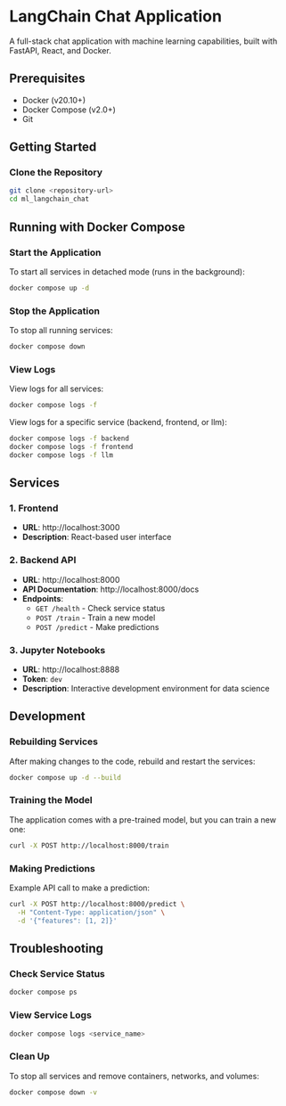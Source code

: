 # LangChain Chat Application

A full-stack chat application with machine learning capabilities, built with FastAPI, React, and Docker.

## Prerequisites

- Docker (v20.10+)
- Docker Compose (v2.0+)
- Git

## Getting Started

### Clone the Repository

```bash
git clone <repository-url>
cd ml_langchain_chat
```

## Running with Docker Compose

### Start the Application

To start all services in detached mode (runs in the background):

```bash
docker compose up -d
```

### Stop the Application

To stop all running services:

```bash
docker compose down
```

### View Logs

View logs for all services:

```bash
docker compose logs -f
```

View logs for a specific service (backend, frontend, or llm):

```bash
docker compose logs -f backend
docker compose logs -f frontend
docker compose logs -f llm
```

## Services

### 1. Frontend

- **URL**: http://localhost:3000
- **Description**: React-based user interface

### 2. Backend API

- **URL**: http://localhost:8000
- **API Documentation**: http://localhost:8000/docs
- **Endpoints**:
  - `GET /health` - Check service status
  - `POST /train` - Train a new model
  - `POST /predict` - Make predictions

### 3. Jupyter Notebooks

- **URL**: http://localhost:8888
- **Token**: `dev`
- **Description**: Interactive development environment for data science

## Development

### Rebuilding Services

After making changes to the code, rebuild and restart the services:

```bash
docker compose up -d --build
```

### Training the Model

The application comes with a pre-trained model, but you can train a new one:

```bash
curl -X POST http://localhost:8000/train
```

### Making Predictions

Example API call to make a prediction:

```bash
curl -X POST http://localhost:8000/predict \
  -H "Content-Type: application/json" \
  -d '{"features": [1, 2]}'
```

## Troubleshooting

### Check Service Status

```bash
docker compose ps
```

### View Service Logs

```bash
docker compose logs <service_name>
```

### Clean Up

To stop all services and remove containers, networks, and volumes:

```bash
docker compose down -v
```
